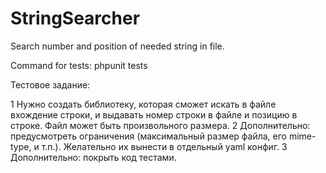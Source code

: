 # StringSearcher
Search number and position of needed string in file.

Command for tests: phpunit tests

Тестовое задание:

1 Нужно создать ​библиотеку​, которая сможет искать в файле вхождение
строки, и выдавать номер строки в файле и позицию в строке. Файл
может быть произвольного размера.
2 Дополнительно: предусмотреть ограничения (максимальный размер
файла, его mime-type, и т.п.). Желательно их вынести в отдельный yaml
конфиг.
3 Дополнительно: покрыть код тестами.

